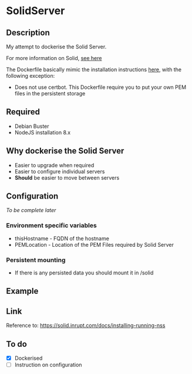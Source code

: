 # SolidServer
## Description
My attempt to dockerise the Solid Server. 

For more information on Solid, [see here](https://solid.inrupt.com/)

The Dockerfile basically mimic the installation instructions [here](https://solid.inrupt.com/docs/installing-running-nss), with the following exception:
* Does not use certbot. This Dockerfile require you to put your own PEM files in the persistent storage

## Required
* Debian Buster
* NodeJS installation 8.x

## Why dockerise the Solid Server
* Easier to upgrade when required
* Easier to configure individual servers
* **Should** be easier to move between servers

## Configuration
*To be complete later*

### Environment specific variables
* thisHostname - FQDN of the hostname
* PEMLocation - Location of the PEM Files required by Solid Server

### Persistent mounting
* If there is any persisted data you should mount it in /solid

## Example


## Link
Reference to: https://solid.inrupt.com/docs/installing-running-nss

## To do
- [x] Dockerised
- [ ] Instruction on configuration